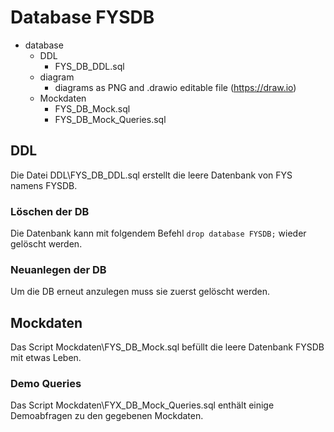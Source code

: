 # Database FYSDB
* database
  * DDL
    * FYS_DB_DDL.sql
  * diagram
    * diagrams as PNG and .drawio editable file (https://draw.io)
  * Mockdaten
    * FYS_DB_Mock.sql
    * FYS_DB_Mock_Queries.sql

## DDL
Die Datei DDL\FYS_DB_DDL.sql erstellt die leere Datenbank von FYS namens FYSDB.

### Löschen der DB
Die Datenbank kann mit folgendem Befehl `drop database FYSDB;` wieder gelöscht werden.

### Neuanlegen der DB
Um die DB erneut anzulegen muss sie zuerst gelöscht werden.

## Mockdaten
Das Script Mockdaten\FYS_DB_Mock.sql befüllt die leere Datenbank FYSDB mit etwas Leben.

### Demo Queries
Das Script Mockdaten\FYX_DB_Mock_Queries.sql enthält einige Demoabfragen zu den gegebenen Mockdaten.
